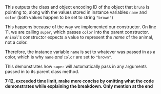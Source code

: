 This outputs the class and object encoding ID of the object that `bruno` is pointing to, along with the values stored in instance variables `name` and `color` (both values happen to be set to string `"brown"`)

This happens because of the way we implemented our constructor. On line 11, we are calling `super`, which passes `color` into the parent constructor. `Animal`'s constructor expects a value to represent the *name* of the animal, not a color.

Therefore, the instance variable `name` is set to whatever was passed in as a color, which is why `name` *and* `color` are set to `"brown"`.

This demonstrates how `super` will automatically pass in any arguments passed in to its parent class method.

**7:12, exceeded time limit, make more concise by omitting what the code demonstrates while explaining the breakdown. Only mention at the end**